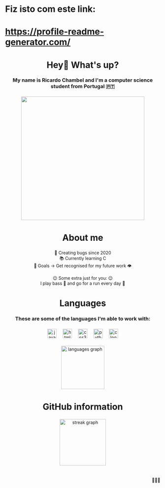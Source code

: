 
# Fiz isto com este link:
# https://profile-readme-generator.com/

<h1 align="center">Hey👋 What's up?</h1>

###

<h3 align="center">My name is Ricardo Chambel and I'm a computer science student from Portugal 🇵🇹</h3>

###

<div align="center">
  <img height="400" src="https://mir-s3-cdn-cf.behance.net/project_modules/disp/550a2f37061861.5733485064a6d.gif"  />
</div>

###

<h1 align="center">About me</h1>

###

<p align="center">🤔 Creating bugs since 2020<br>    📚 Currently learning C<br>    🎯 Goals -> Get recognised for my future work 👁️<br><br>    😉 Some extra just for you: 😉<br> I play bass 🎸 and go for a run every day 💪</p>

###

<h1 align="center">Languages</h1>

###

<h3 align="center">These are some of the languages I'm able to work with:</h3>

###

<div align="center">
  <img src="https://cdn.jsdelivr.net/gh/devicons/devicon/icons/javascript/javascript-plain.svg" height="30" alt="javascript logo"  />
  <img width="12" />
  <img src="https://cdn.jsdelivr.net/gh/devicons/devicon/icons/html5/html5-original.svg" height="30" alt="html5 logo"  />
  <img width="12" />
  <img src="https://cdn.jsdelivr.net/gh/devicons/devicon/icons/css3/css3-original.svg" height="30" alt="css3 logo"  />
  <img width="12" />
  <img src="https://cdn.jsdelivr.net/gh/devicons/devicon/icons/python/python-original.svg" height="30" alt="python logo"  />
  <img width="12" />
  <img src="https://cdn.jsdelivr.net/gh/devicons/devicon/icons/c/c-original.svg" height="30" alt="c logo"  />
</div>

###

<div align="center">
  <img src="https://github-readme-stats.vercel.app/api/top-langs?username=RicardoChambel&locale=en&hide_title=true&layout=compact&card_width=320&langs_count=5&theme=synthwave&hide_border=true&order=2" height="140" alt="languages graph"  />
</div>

###

<div align="center">
</div>

###

<h1 align="center">GitHub information</h1>

###

<div align="center">
  <img src="https://streak-stats.demolab.com?user=RicardoChambel&locale=en&mode=daily&theme=synthwave&hide_border=true&border_radius=20&date_format=j%20M%5B%20Y%5D" height="150" alt="streak graph"  />
</div>

###

<h1 align="center"></h1>

###

<p align="right">🤫🧏‍♂️</p>

###
